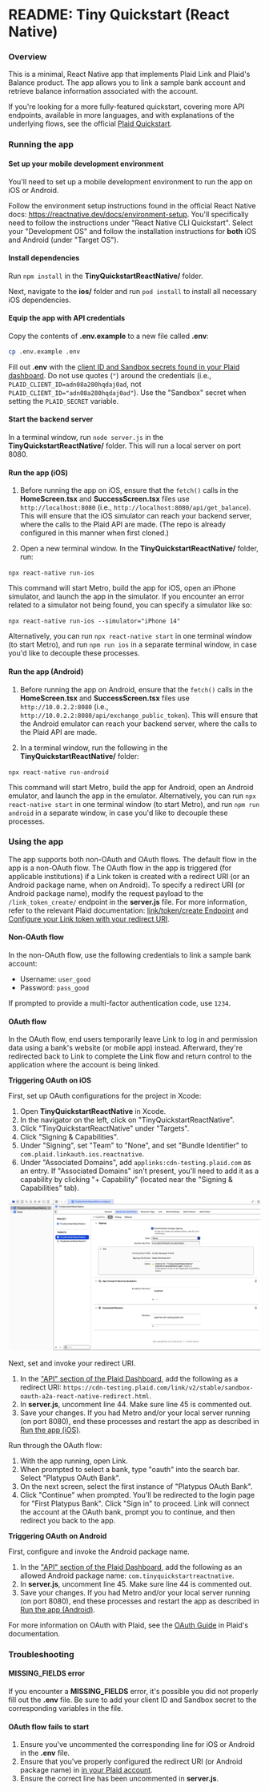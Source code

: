 # README: Tiny Quickstart (React Native)

### Overview

This is a minimal, React Native app that implements Plaid Link and Plaid's Balance product. The app allows you to link a sample bank account and retrieve balance information associated with the account.

If you're looking for a more fully-featured quickstart, covering more API endpoints, available in more languages, and with explanations of the underlying flows, see the official [Plaid Quickstart](https://www.plaid.com/docs/quickstart). 

### Running the app

#### Set up your mobile development environment

You'll need to set up a mobile development environment to run the app on iOS or Android. 

Follow the environment setup instructions found in the official React Native docs: https://reactnative.dev/docs/environment-setup. You'll specifically need to follow the instructions under "React Native CLI Quickstart". Select your "Development OS" and follow the installation instructions for **both** iOS and Android (under "Target OS").

#### Install dependencies

Run `npm install` in the **TinyQuickstartReactNative/** folder.

Next, navigate to the **ios/** folder and run `pod install` to install all necessary iOS dependencies.

#### Equip the app with API credentials

Copy the contents of **.env.example** to a new file called **.env**:

```bash
cp .env.example .env
```

Fill out **.env** with the [client ID and Sandbox secrets found in your Plaid dashboard](https://dashboard.plaid.com/team/keys). Do not use quotes (`"`) around the credentials (i.e., `PLAID_CLIENT_ID=adn08a280hqdaj0ad`, not `PLAID_CLIENT_ID="adn08a280hqdaj0ad"`). Use the "Sandbox" secret when setting the `PLAID_SECRET` variable.

#### Start the backend server

In a terminal window, run `node server.js` in the **TinyQuickstartReactNative/** folder. This will run a local server on port 8080.

#### Run the app (iOS)

1. Before running the app on iOS, ensure that the `fetch()` calls in the **HomeScreen.tsx** and **SuccessScreen.tsx** files use `http://localhost:8080` (i.e., `http://localhost:8080/api/get_balance`). This will ensure that the iOS simulator can reach your backend server, where the calls to the Plaid API are made. (The repo is already configured in this manner when first cloned.)

2. Open a new terminal window. In the **TinyQuickstartReactNative/** folder, run:

`npx react-native run-ios`

This command will start Metro, build the app for iOS, open an iPhone simulator, and launch the app in the simulator. If you encounter an error related to a simulator not being found, you can specify a simulator like so:

`npx react-native run-ios --simulator="iPhone 14"`

Alternatively, you can run `npx react-native start` in one terminal window (to start Metro), and run `npm run ios` in a separate terminal window, in case you'd like to decouple these processes.

#### Run the app (Android)

1. Before running the app on Android, ensure that the `fetch()` calls in the **HomeScreen.tsx** and **SuccessScreen.tsx** files use `http://10.0.2.2:8080` (i.e., `http://10.0.2.2:8080/api/exchange_public_token`). This will ensure that the Android emulator can reach your backend server, where the calls to the Plaid API are made.

2. In a terminal window, run the following in the **TinyQuickstartReactNative/** folder:

`npx react-native run-android`

This command will start Metro, build the app for Android, open an Android emulator, and launch the app in the emulator. Alternatively, you can run `npx react-native start` in one terminal window (to start Metro), and run `npm run android` in a separate window, in case you'd like to decouple these processes.

### Using the app

The app supports both non-OAuth and OAuth flows. The default flow in the app is a non-OAuth flow. The OAuth flow in the app is triggered (for applicable institutions) if a Link token is created with a redirect URI (or an Android package name, when on Android). To specify a redirect URI (or Android package name), modify the request payload to the `/link_token_create/` endpoint in the **server.js** file. For more information, refer to the relevant Plaid documentation: [link/token/create Endpoint](https://plaid.com/docs/api/tokens/#linktokencreate) and [Configure your Link token with your redirect URI](https://plaid.com/docs/link/oauth/#configure-your-link-token-with-your-redirect-uri).

#### Non-OAuth flow

In the non-OAuth flow, use the following credentials to link a sample bank account:

- Username: `user_good`
- Password: `pass_good`

If prompted to provide a multi-factor authentication code, use `1234`.

#### OAuth flow

In the OAuth flow, end users temporarily leave Link to log in and permission data using a bank's website (or mobile app) instead. Afterward, they're redirected back to Link to complete the Link flow and return control to the application where the account is being linked.

**Triggering OAuth on iOS**

First, set up OAuth configurations for the project in Xcode:

1. Open **TinyQuickstartReactNative** in Xcode. 
2. In the navigator on the left, click on "TinyQuickstartReactNative".
3. Click "TinyQuickstartReactNative" under "Targets".
4. Click "Signing & Capabilities".
5. Under "Signing", set "Team" to "None", and set "Bundle Identifier" to `com.plaid.linkauth.ios.reactnative`.
6. Under "Associated Domains", add `applinks:cdn-testing.plaid.com` as an entry. If "Associated Domains" isn't present, you'll need to add it as a capability by clicking "+ Capability" (located near the "Signing & Capabilities" tab).

![Xcode configuration](./xcode-config.png)

Next, set and invoke your redirect URI.

1. In the ["API" section of the Plaid Dashboard](https://dashboard.plaid.com/team/api), add the following as a redirect URI: `https://cdn-testing.plaid.com/link/v2/stable/sandbox-oauth-a2a-react-native-redirect.html`.
2. In **server.js**, uncomment line 44. Make sure line 45 is commented out.
3. Save your changes. If you had Metro and/or your local server running (on port 8080), end these processes and restart the app as described in [Run the app (iOS)](#run-the-app-ios).

Run through the OAuth flow:

1. With the app running, open Link.
2. When prompted to select a bank, type "oauth" into the search bar. Select "Platypus OAuth Bank".
3. On the next screen, select the first instance of "Platypus OAuth Bank". 
4. Click "Continue" when prompted. You'll be redirected to the login page for "First Platypus Bank". Click "Sign in" to proceed. Link will connect the account at the OAuth bank, prompt you to continue, and then redirect you back to the app.

**Triggering OAuth on Android**

First, configure and invoke the Android package name.

1. In the ["API" section of the Plaid Dashboard](https://dashboard.plaid.com/team/api), add the following as an allowed Android package name: `com.tinyquickstartreactnative`.
2. In **server.js**, uncomment line 45. Make sure line 44 is commented out.
3. Save your changes. If you had Metro and/or your local server running (on port 8080), end these processes and restart the app as described in [Run the app (Android)](#run-the-app-android).

For more information on OAuth with Plaid, see the [OAuth Guide](https://plaid.com/docs/link/oauth/) in Plaid's documentation.

### Troubleshooting

#### MISSING_FIELDS error

If you encounter a **MISSING_FIELDS** error, it's possible you did not properly fill out the **.env** file. Be sure to add your client ID and Sandbox secret to the corresponding variables in the file.

#### OAuth flow fails to start

1. Ensure you've uncommented the corresponding line for iOS or Android in the **.env** file. 
2. Ensure that you've properly configured the redirect URI (or Android package name) in [in your Plaid account](https://dashboard.plaid.com/team/api).
3. Ensure the correct line has been uncommented in **server.js**.
